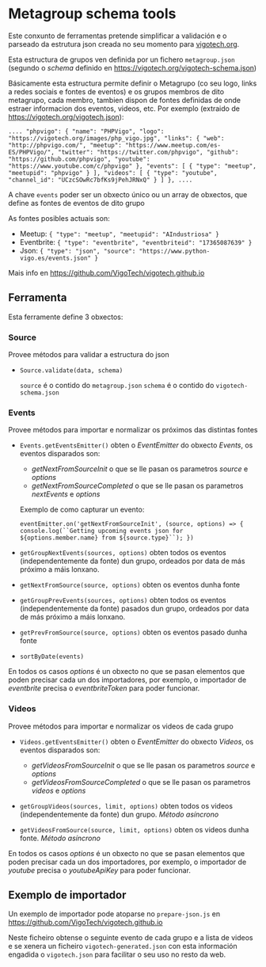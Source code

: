 # Metagroup schema tools

Este conxunto de ferramentas pretende simplificar a validación e o parseado da estrutura json creada no seu momento para [vigotech.org](https://vigotech.org).

Esta estructura de grupos ven definida por un fichero `metagroup.json` (segundo o _schema_ definido en https://vigotech.org/vigotech-schema.json)

Básicamente esta estructura permite definir o Metagrupo (co seu logo, links a redes sociais e fontes de eventos) e os grupos membros de dito metagrupo, cada membro, tambien dispon de fontes definidas de onde estraer informacion dos eventos, videos, etc. Por exemplo (extraido de https://vigotech.org/vigotech.json):

`
....
"phpvigo": {
  "name": "PHPVigo",
  "logo": "https://vigotech.org/images/php_vigo.jpg",
  "links": {
    "web": "http://phpvigo.com/",
    "meetup": "https://www.meetup.com/es-ES/PHPVigo/",
    "twitter": "https://twitter.com/phpvigo",
    "github": "https://github.com/phpvigo",
    "youtube": "https://www.youtube.com/c/phpvigo"
  },
  "events": [
    {
      "type": "meetup",
      "meetupid": "phpvigo"
    }
  ],
  "videos": [
    {
      "type": "youtube",
      "channel_id": "UCzcSOwRc7bfKs9jPehJRNxQ"
    }
  ]
},
....
`

A chave `events` poder ser un obxecto único ou un array de obxectos, que define as fontes de eventos de dito grupo

As fontes posibles actuais son:
* Meetup: 
  `
  {
    "type": "meetup",
    "meetupid": "AIndustriosa"
  }
  `
* Eventbrite: 
  `
  {
    "type": "eventbrite",
    "eventbriteid": "17365087639"
  }
  `
* Json: 
  `
  {
    "type": "json",
    "source": "https://www.python-vigo.es/events.json"
  }
  `
  
Mais info en https://github.com/VigoTech/vigotech.github.io

## Ferramenta

Esta ferramente define 3 obxectos:

### Source
Provee métodos para validar a estructura do json

  * `Source.validate(data, schema)`
  
    `source` é o contido do `metagroup.json`
    `schema` é o contido do `vigotech-schema.json`
  
### Events
Provee métodos para importar e normalizar os próximos das distintas fontes

  * `Events.getEventsEmitter()` obten o _EventEmitter_ do obxecto _Events_, os eventos disparados son:
    
    * _getNextFromSourceInit_ o que se lle pasan os parametros _source_ e _options_
    * _getNextFromSourceCompleted_ o que se lle pasan os parametros _nextEvents_ e _options_
    
    Exemplo de como capturar un evento:
    
    `eventEmitter.on('getNextFromSourceInit', (source, options) => {
        console.log(``Getting upcoming events json for ${options.member.name} from ${source.type}``);
      })
    ` 
  * `getGroupNextEvents(sources, options)` obten todos os eventos (independentemente da fonte) dun grupo, ordeados por data de más próximo a máis lonxano. 
  
  * `getNextFromSource(source, options)` obten os eventos dunha fonte
  
  * `getGroupPrevEvents(sources, options)` obten todos os eventos (independentemente da fonte) pasados dun grupo, ordeados por data de más próximo a máis lonxano. 
    
  * `getPrevFromSource(source, options)` obten os eventos pasado dunha fonte
  
  * `sortByDate(events)`
  
  En todos os casos _options_ é un obxecto no que se pasan elementos que poden precisar cada un dos importadores, por exemplo, o importador de *eventbrite* precisa o _eventbriteToken_ para poder funcionar.
  
  
### Videos
  Provee métodos para importar e normalizar os videos de cada grupo
  
  * `Videos.getEventsEmitter()` obten o _EventEmitter_ do obxecto _Videos_, os eventos disparados son:
        
    * _getVideosFromSourceInit_ o que se lle pasan os parametros _source_ e _options_
    * _getVideosFromSourceCompleted_ o que se lle pasan os parametros _videos_ e _options_
   
  * `getGroupVideos(sources, limit, options)` obten todos os videos (independentemente da fonte) dun grupo. *Método asíncrono*
  
  * `getVideosFromSource(source, limit, options)` obten os videos dunha fonte. *Método asíncrono*
        
      
  En todos os casos _options_ é un obxecto no que se pasan elementos que poden precisar cada un dos importadores, por exemplo, o importador de *youtube* precisa o _youtubeApiKey_ para poder funcionar.
  
  
## Exemplo de importador

  Un exemplo de importador pode atoparse no `prepare-json.js` en https://github.com/VigoTech/vigotech.github.io
  
  Neste ficheiro obtense o seguinte evento de cada grupo e a lista de videos e se xenera un ficheiro `vigotech-generated.json` con esta información engadida o `vigotech.json` para facilitar o seu uso no resto da web.
  
